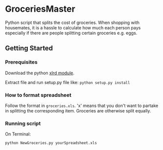 # GroceriesMaster

Python script that splits the cost of groceries. When shopping with housemates, it is a hassle to calculate how much each person pays especially if there are people splitting certain groceries e.g. eggs. 

## Getting Started

### Prerequisites

Download the python [xlrd module](https://pypi.python.org/pypi/xlrd).

Extract file and run setup.py file like: `python setup.py install`

### How to format spreadsheet

Follow the format in `groceries.xls`. 'x' means that you don't want to partake in splitting the corresponding item. Groceries are otherwise split equally.

### Running script

On Terminal:

```bash
python NewGroceries.py yourSpreadsheet.xls 
```


